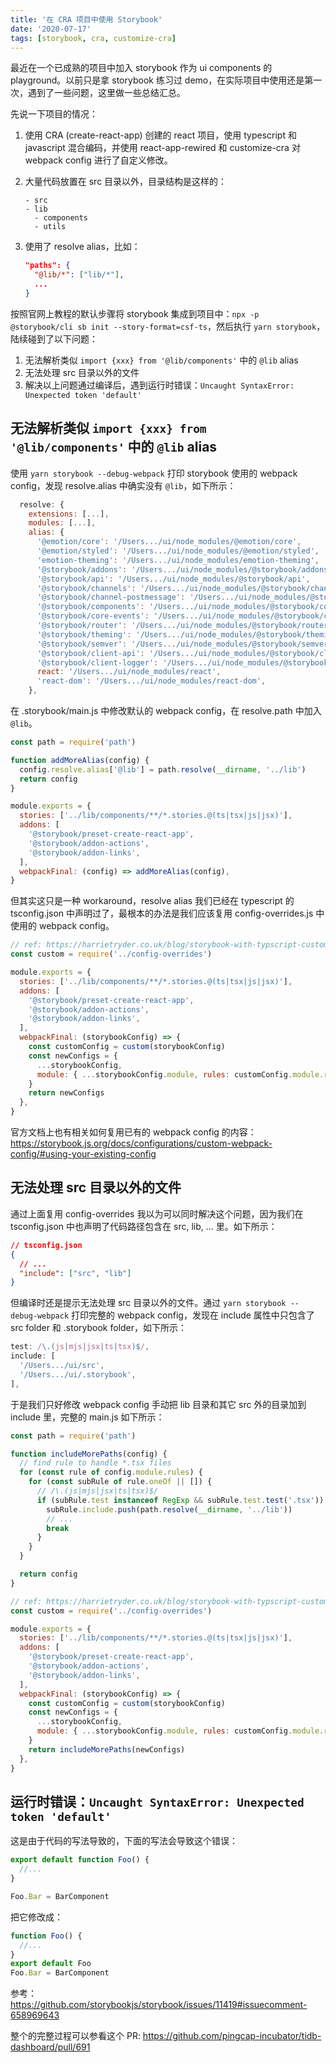 ```yaml
---
title: '在 CRA 项目中使用 Storybook'
date: '2020-07-17'
tags: [storybook, cra, customize-cra]
---
```


最近在一个已成熟的项目中加入 storybook 作为 ui components 的 playground。以前只是拿 storybook 练习过 demo，在实际项目中使用还是第一次，遇到了一些问题，这里做一些总结汇总。

先说一下项目的情况：

1. 使用 CRA (create-react-app) 创建的 react 项目，使用 typescript 和 javascript 混合编码，并使用 react-app-rewired 和 customize-cra 对 webpack config 进行了自定义修改。
1. 大量代码放置在 src 目录以外，目录结构是这样的：

   ```
   - src
   - lib
     - components
     - utils
   ```

1. 使用了 resolve alias，比如：

   ```json
   "paths": {
     "@lib/*": ["lib/*"],
     ...
   }
   ```

按照官网上教程的默认步骤将 storybook 集成到项目中：`npx -p @storybook/cli sb init --story-format=csf-ts`，然后执行 `yarn storybook`，陆续碰到了以下问题：

1. 无法解析类似 `import {xxx} from '@lib/components'` 中的 `@lib` alias
1. 无法处理 src 目录以外的文件
1. 解决以上问题通过编译后，遇到运行时错误：`Uncaught SyntaxError: Unexpected token 'default'`

## 无法解析类似 `import {xxx} from '@lib/components'` 中的 `@lib` alias

使用 `yarn storybook --debug-webpack` 打印 storybook 使用的 webpack config，发现 resolve.alias 中确实没有 `@lib`，如下所示：

```js
  resolve: {
    extensions: [...],
    modules: [...],
    alias: {
      '@emotion/core': '/Users.../ui/node_modules/@emotion/core',
      '@emotion/styled': '/Users.../ui/node_modules/@emotion/styled',
      'emotion-theming': '/Users.../ui/node_modules/emotion-theming',
      '@storybook/addons': '/Users.../ui/node_modules/@storybook/addons',
      '@storybook/api': '/Users.../ui/node_modules/@storybook/api',
      '@storybook/channels': '/Users.../ui/node_modules/@storybook/channels',
      '@storybook/channel-postmessage': '/Users.../ui/node_modules/@storybook/channel-postmessage',
      '@storybook/components': '/Users.../ui/node_modules/@storybook/components',
      '@storybook/core-events': '/Users.../ui/node_modules/@storybook/core-events',
      '@storybook/router': '/Users.../ui/node_modules/@storybook/router',
      '@storybook/theming': '/Users.../ui/node_modules/@storybook/theming',
      '@storybook/semver': '/Users.../ui/node_modules/@storybook/semver',
      '@storybook/client-api': '/Users.../ui/node_modules/@storybook/client-api',
      '@storybook/client-logger': '/Users.../ui/node_modules/@storybook/client-logger',
      react: '/Users.../ui/node_modules/react',
      'react-dom': '/Users.../ui/node_modules/react-dom',
    },
```

在 .storybook/main.js 中修改默认的 webpack config，在 resolve.path 中加入 `@lib`。

```js
const path = require('path')

function addMoreAlias(config) {
  config.resolve.alias['@lib'] = path.resolve(__dirname, '../lib')
  return config
}

module.exports = {
  stories: ['../lib/components/**/*.stories.@(ts|tsx|js|jsx)'],
  addons: [
    '@storybook/preset-create-react-app',
    '@storybook/addon-actions',
    '@storybook/addon-links',
  ],
  webpackFinal: (config) => addMoreAlias(config),
}
```

但其实这只是一种 workaround，resolve alias 我们已经在 typescript 的 tsconfig.json 中声明过了，最根本的办法是我们应该复用 config-overrides.js 中使用的 webpack config。

```js
// ref: https://harrietryder.co.uk/blog/storybook-with-typscript-customize-cra/
const custom = require('../config-overrides')

module.exports = {
  stories: ['../lib/components/**/*.stories.@(ts|tsx|js|jsx)'],
  addons: [
    '@storybook/preset-create-react-app',
    '@storybook/addon-actions',
    '@storybook/addon-links',
  ],
  webpackFinal: (storybookConfig) => {
    const customConfig = custom(storybookConfig)
    const newConfigs = {
      ...storybookConfig,
      module: { ...storybookConfig.module, rules: customConfig.module.rules },
    }
    return newConfigs
  },
}
```

官方文档上也有相关如何复用已有的 webpack config 的内容：https://storybook.js.org/docs/configurations/custom-webpack-config/#using-your-existing-config

## 无法处理 src 目录以外的文件

通过上面复用 config-overrides 我以为可以同时解决这个问题，因为我们在 tsconfig.json 中也声明了代码路径包含在 src, lib, ... 里。如下所示：

```json
// tsconfig.json
{
  // ...
  "include": ["src", "lib"]
}
```

但编译时还是提示无法处理 src 目录以外的文件。通过 `yarn storybook --debug-webpack` 打印完整的 webpack config，发现在 include 属性中只包含了 src folder 和 .storybook folder，如下所示：

```js
test: /\.(js|mjs|jsx|ts|tsx)$/,
include: [
  '/Users.../ui/src',
  '/Users.../ui/.storybook',
],
```

于是我们只好修改 webpack config 手动把 lib 目录和其它 src 外的目录加到 include 里，完整的 main.js 如下所示：

```js
const path = require('path')

function includeMorePaths(config) {
  // find rule to handle *.tsx files
  for (const rule of config.module.rules) {
    for (const subRule of rule.oneOf || []) {
      // /\.(js|mjs|jsx|ts|tsx)$/
      if (subRule.test instanceof RegExp && subRule.test.test('.tsx')) {
        subRule.include.push(path.resolve(__dirname, '../lib'))
        // ...
        break
      }
    }
  }

  return config
}

// ref: https://harrietryder.co.uk/blog/storybook-with-typscript-customize-cra/
const custom = require('../config-overrides')

module.exports = {
  stories: ['../lib/components/**/*.stories.@(ts|tsx|js|jsx)'],
  addons: [
    '@storybook/preset-create-react-app',
    '@storybook/addon-actions',
    '@storybook/addon-links',
  ],
  webpackFinal: (storybookConfig) => {
    const customConfig = custom(storybookConfig)
    const newConfigs = {
      ...storybookConfig,
      module: { ...storybookConfig.module, rules: customConfig.module.rules },
    }
    return includeMorePaths(newConfigs)
  },
}
```

## 运行时错误：`Uncaught SyntaxError: Unexpected token 'default'`

这是由于代码的写法导致的，下面的写法会导致这个错误：

```js
export default function Foo() {
  //...
}

Foo.Bar = BarComponent
```

把它修改成：

```js
function Foo() {
  //...
}
export default Foo
Foo.Bar = BarComponent
```

参考：https://github.com/storybookjs/storybook/issues/11419#issuecomment-658969643

整个的完整过程可以参看这个 PR: https://github.com/pingcap-incubator/tidb-dashboard/pull/691
